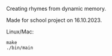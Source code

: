 Creating rhymes from dynamic memory.

Made for school project on 16.10.2023.

Linux/Mac:
```
make
./bin/main
```
